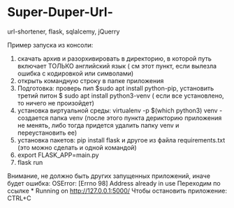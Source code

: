 # Super-Duper-Url-
url-shortener, flask, sqlalcemy, jQuerry

Пример запуска из консоли:
1) скачать архив и разорхивировать в директорию, в которой путь включает ТОЛЬКО английский язык ( см этот пункт, если вылезла      ошибка с кодировкой или символами)
2) открыть командную строку в папке приложения
3) Подготовка: проверь пип  $sudo apt install python-pip, установить третий питон $ sudo apt install python3-venv   ( если все    установлено, то ничего не произойдет)
4) установка виртуальной среды: virtualenv -p $(which python3) venv     - создается папка venv (после этого пункта дерикторию      приложения не менять, либо тогда придется удалить папку venv и переустановить ее)
5) установка пакетов: pip install flask и другое из файла requirements.txt (это можно сделать и одной командой)
6) export FLASK_APP=main.py
7) flask run


Внимание, не должно быть других запущенных приложений, иначе будет ошибка: OSError: [Errno 98] Address already in use
Переходим по ссылке * Running on http://127.0.0.1:5000/ 
Чтобы остановить приложение: CTRL+C 

